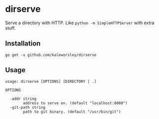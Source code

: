 # dirserve

Serve a directory with HTTP. Like `python -m SimpleHTTPServer` with extra stuff.

## Installation

```
go get -u github.com/kaleworsley/dirserve
```

## Usage

    usage: dirserve [OPTIONS] [DIRECTORY | .]

    OPTIONS

      -addr string
            address to serve on. (default "localhost:8080")
      -git-path string
            path to git binary. (default "/usr/bin/git")
